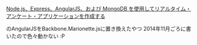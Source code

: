 
[Node.js、Express、AngularJS、および MongoDB を使用してリアルタイム・アンケート・アプリケーションを作成する](https://www.ibm.com/developerworks/jp/web/library/wa-nodejs-polling-app/)

のAngularJSをBackbone.Marionette.jsに置き換えたやつ
2014年11月ごろに書いたので色々動かない :P
